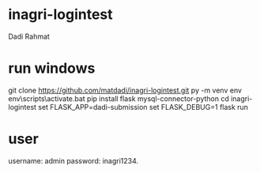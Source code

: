 # inagri-logintest
Dadi Rahmat

# run windows
git clone https://github.com/matdadi/inagri-logintest.git
py -m venv env
env\scripts\activate.bat
pip install flask mysql-connector-python
cd inagri-logintest
set FLASK_APP=dadi-submission
set FLASK_DEBUG=1
flask run

# user
username: admin
password: inagri1234.
